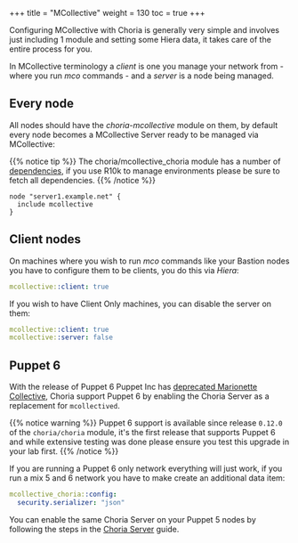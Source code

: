 +++
title = "MCollective"
weight = 130
toc = true
+++

Configuring MCollective with Choria is generally very simple and involves just including 1 module and setting some Hiera data, it takes care of the entire process for you.

In MCollective terminology a _client_ is one you manage your network from - where you run _mco_ commands - and a _server_ is a node being managed.

## Every node

All nodes should have the _choria-mcollective_ module on them, by default every node becomes a MCollective Server ready to be managed via MCollective:

{{% notice tip %}}
The choria/mcollective_choria module has a number of [dependencies](https://forge.puppet.com/choria/mcollective_choria/dependencies), if you use R10k to manage environments please be sure to fetch all dependencies.
{{% /notice %}}


```puppet
node "server1.example.net" {
  include mcollective
}
```

## Client nodes

On machines where you wish to run _mco_ commands like your Bastion nodes you have to configure them to be clients, you do this via _Hiera_:

```yaml
mcollective::client: true
```

If you wish to have Client Only machines, you can disable the server on them:

```yaml
mcollective::client: true
mcollective::server: false
```

## Puppet 6

With the release of Puppet 6 Puppet Inc has [deprecated Marionette Collective](https://choria.io/mcollective), Choria support Puppet 6 by enabling the Choria Server as a replacement for `mcollectived`.

{{% notice warning %}}
Puppet 6 support is available since release `0.12.0` of the `choria/choria` module, it's the first release that supports Puppet 6 and while extensive testing was done please ensure you test this upgrade in your lab first.
{{% /notice %}}

If you are running a Puppet 6 only network everything will just work, if you run a mix 5 and 6 network you have to make create an additional data item:

```yaml
mcollective_choria::config:
  security.serializer: "json"
```

You can enable the same Choria Server on your Puppet 5 nodes by following the steps in the [Choria Server](/docs/configuration/choria_server/) guide.

